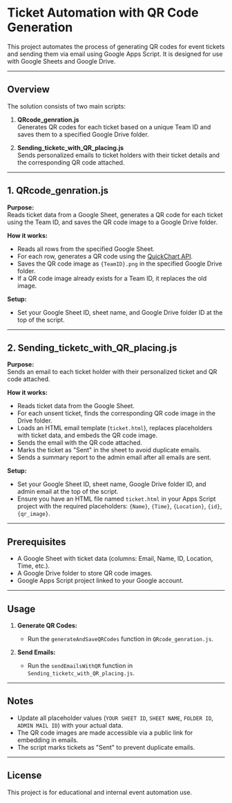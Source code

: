 # Ticket Automation with QR Code Generation

This project automates the process of generating QR codes for event tickets and sending them via email using Google Apps Script. It is designed for use with Google Sheets and Google Drive.

---

## Overview

The solution consists of two main scripts:

1. **QRcode_genration.js**  
   Generates QR codes for each ticket based on a unique Team ID and saves them to a specified Google Drive folder.

2. **Sending_ticketc_with_QR_placing.js**  
   Sends personalized emails to ticket holders with their ticket details and the corresponding QR code attached.

---

## 1. QRcode_genration.js

**Purpose:**  
Reads ticket data from a Google Sheet, generates a QR code for each ticket using the Team ID, and saves the QR code image to a Google Drive folder.

**How it works:**
- Reads all rows from the specified Google Sheet.
- For each row, generates a QR code using the [QuickChart API](https://quickchart.io/qr).
- Saves the QR code image as `{TeamID}.png` in the specified Google Drive folder.
- If a QR code image already exists for a Team ID, it replaces the old image.

**Setup:**
- Set your Google Sheet ID, sheet name, and Google Drive folder ID at the top of the script.

---

## 2. Sending_ticketc_with_QR_placing.js

**Purpose:**  
Sends an email to each ticket holder with their personalized ticket and QR code attached.

**How it works:**
- Reads ticket data from the Google Sheet.
- For each unsent ticket, finds the corresponding QR code image in the Drive folder.
- Loads an HTML email template (`ticket.html`), replaces placeholders with ticket data, and embeds the QR code image.
- Sends the email with the QR code attached.
- Marks the ticket as "Sent" in the sheet to avoid duplicate emails.
- Sends a summary report to the admin email after all emails are sent.

**Setup:**
- Set your Google Sheet ID, sheet name, Google Drive folder ID, and admin email at the top of the script.
- Ensure you have an HTML file named `ticket.html` in your Apps Script project with the required placeholders: `{Name}`, `{Time}`, `{Location}`, `{id}`, `{qr_image}`.

---

## Prerequisites

- A Google Sheet with ticket data (columns: Email, Name, ID, Location, Time, etc.).
- A Google Drive folder to store QR code images.
- Google Apps Script project linked to your Google account.

---

## Usage

1. **Generate QR Codes:**
   - Run the `generateAndSaveQRCodes` function in `QRcode_genration.js`.

2. **Send Emails:**
   - Run the `sendEmailsWithQR` function in `Sending_ticketc_with_QR_placing.js`.

---

## Notes

- Update all placeholder values (`YOUR SHEET ID`, `SHEET NAME`, `FOLDER ID`, `ADMIN MAIL ID`) with your actual data.
- The QR code images are made accessible via a public link for embedding in emails.
- The script marks tickets as "Sent" to prevent duplicate emails.

---

## License

This project is for educational and internal event automation use.